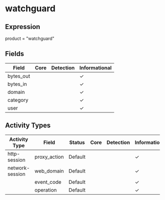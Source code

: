 watchguard
==========

Expression
----------

product = "watchguard"

Fields
------

| Field     | Core | Detection | Informational |
| --------- | ---- | --------- | ------------- |
| bytes_out |      |           | &#10003;      |
| bytes_in  |      |           | &#10003;      |
| domain    |      |           | &#10003;      |
| category  |      |           | &#10003;      |
| user      |      |           | &#10003;      |

Activity Types
--------------

| Activity Type   | Field        | Status  | Core | Detection | Informational |
| --------------- | ------------ | ------- | ---- | --------- | ------------- |
| http-session    | proxy_action | Default |      |           | &#10003;      |
| network-session | web_domain   | Default |      |           | &#10003;      |
|                 | event_code   | Default |      |           | &#10003;      |
|                 | operation    | Default |      |           | &#10003;      |

